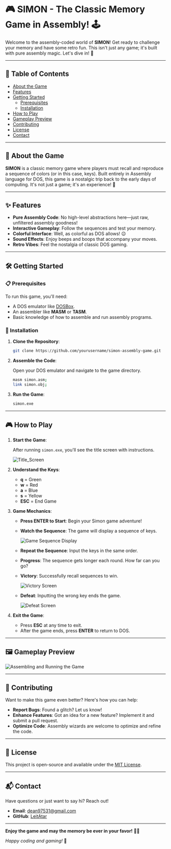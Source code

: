 # 🎮 SIMON - The Classic Memory Game in Assembly! 🕹️

Welcome to the assembly-coded world of **SIMON**! Get ready to challenge your memory and have some retro fun. This isn't just any game; it's built with pure assembly magic. Let's dive in! 🚀

---

## 📖 Table of Contents

- [About the Game](#about-the-game)
- [Features](#features)
- [Getting Started](#getting-started)
  - [Prerequisites](#prerequisites)
  - [Installation](#installation)
- [How to Play](#how-to-play)
- [Gameplay Preview](#gameplay-preview)
- [Contributing](#contributing)
- [License](#license)
- [Contact](#contact)

---

## 🌟 About the Game

**SIMON** is a classic memory game where players must recall and reproduce a sequence of colors (or in this case, keys). Built entirely in Assembly language for DOS, this game is a nostalgic trip back to the early days of computing. It's not just a game; it's an experience! 🎉

---

## ✨ Features

- **Pure Assembly Code**: No high-level abstractions here—just raw, unfiltered assembly goodness!
- **Interactive Gameplay**: Follow the sequences and test your memory.
- **Colorful Interface**: Well, as colorful as DOS allows! 😉
- **Sound Effects**: Enjoy beeps and boops that accompany your moves.
- **Retro Vibes**: Feel the nostalgia of classic DOS gaming.

---

## 🛠️ Getting Started

### 📋 Prerequisites

To run this game, you'll need:

- A DOS emulator like [DOSBox](https://www.dosbox.com/).
- An assembler like **MASM** or **TASM**.
- Basic knowledge of how to assemble and run assembly programs.

### 💾 Installation

1. **Clone the Repository**:

   ```bash
   git clone https://github.com/yourusername/simon-assembly-game.git
   ```

2. **Assemble the Code**:

   Open your DOS emulator and navigate to the game directory.

   ```bash
   masm simon.asm;
   link simon.obj;
   ```

3. **Run the Game**:

   ```bash
   simon.exe
   ```

---

## 🎮 How to Play

1. **Start the Game**:

   After running `simon.exe`, you'll see the title screen with instructions.

   ![Title_Screen](https://github.com/user-attachments/assets/d51e03ba-acb6-40b9-b64e-63d0d2ebd2b1)


2. **Understand the Keys**:

   - **q** = Green
   - **w** = Red
   - **a** = Blue
   - **s** = Yellow
   - **ESC** = End Game

3. **Game Mechanics**:

   - **Press ENTER to Start**: Begin your Simon game adventure!
   - **Watch the Sequence**: The game will display a sequence of keys.

     ![Game Sequence Display](https://github.com/user-attachments/assets/68e83645-4f5b-450f-883c-b7aac83c0354)


   - **Repeat the Sequence**: Input the keys in the same order.
   - **Progress**: The sequence gets longer each round. How far can you go?
   - **Victory**: Successfully recall sequences to win.

     ![Victory Screen](https://github.com/user-attachments/assets/d09ce3bc-ccac-4d4a-92c7-372a14111fb7)


   - **Defeat**: Inputting the wrong key ends the game.

     ![Defeat Screen](https://github.com/user-attachments/assets/8bcee6f2-5488-4ccb-bad4-2356034d65c4)


4. **Exit the Game**:

   - Press **ESC** at any time to exit.
   - After the game ends, press **ENTER** to return to DOS.

---

## 🖼️ Gameplay Preview

![Assembling and Running the Game](https://github.com/user-attachments/assets/a813b2bc-2820-4e93-8bcd-4246a02d630c)


---

## 🤔 Contributing

Want to make this game even better? Here's how you can help:

- **Report Bugs**: Found a glitch? Let us know!
- **Enhance Features**: Got an idea for a new feature? Implement it and submit a pull request.
- **Optimize Code**: Assembly wizards are welcome to optimize and refine the code.

---

## 📄 License

This project is open-source and available under the [MIT License](LICENSE).

---

## 📬 Contact

Have questions or just want to say hi? Reach out!

- **Email**: dean97531@gmail.com
- **GitHub**: [LeitAtar](https://github.com/LeitAtar)

---

**Enjoy the game and may the memory be ever in your favor!** 🧠🎉

*Happy coding and gaming!* 👾
